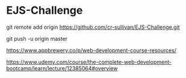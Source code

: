 # EJS-Challenge

 git remote add origin https://github.com/cr-sullivan/EJS-Challenge.git
 
 git push -u origin master

 https://www.appbrewery.co/p/web-development-course-resources/

 https://www.udemy.com/course/the-complete-web-development-bootcamp/learn/lecture/12385064#overview

